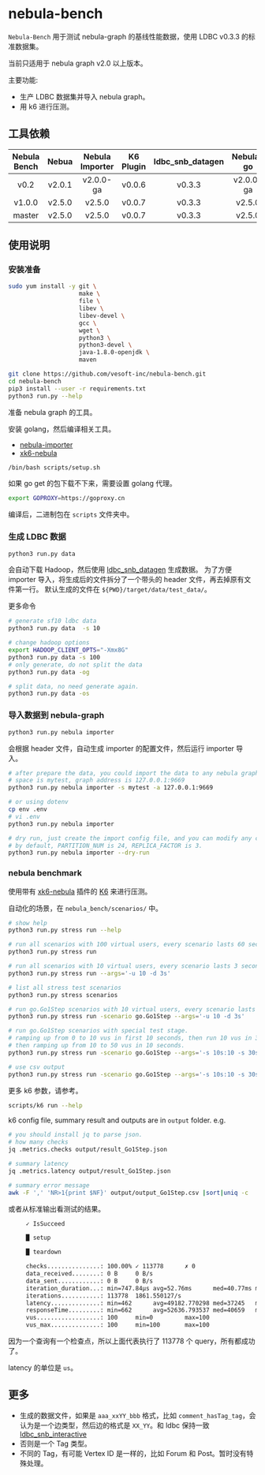 # nebula-bench

`Nebula-Bench` 用于测试 nebula-graph 的基线性能数据，使用 LDBC v0.3.3 的标准数据集。

当前只适用于 nebula graph v2.0 以上版本。

主要功能:

* 生产 LDBC 数据集并导入 nebula graph。
* 用 k6 进行压测。

## 工具依赖

|   Nebula Bench    |     Nebua     | Nebula Importer |   K6 Plugin  |   ldbc_snb_datagen  |   Nebula-go    |
|:-----------------:|:-------------:|:---------------:|:------------:|:-------------------:|:--------------:|
|       v0.2        |    v2.0.1     |     v2.0.0-ga   |    v0.0.6    |       v0.3.3        |     v2.0.0-ga  |
|       v1.0.0      |    v2.5.0     |     v2.5.0      |    v0.0.7    |       v0.3.3        |     v2.5.0     |
|       master      |    v2.5.0     |     v2.5.0      |    v0.0.7    |       v0.3.3        |     v2.5.0     |

## 使用说明

### 安装准备

```bash
sudo yum install -y git \
                    make \
                    file \
                    libev \
                    libev-devel \
                    gcc \
                    wget \
                    python3 \
                    python3-devel \
                    java-1.8.0-openjdk \
                    maven 


```

```bash
git clone https://github.com/vesoft-inc/nebula-bench.git 
cd nebula-bench
pip3 install --user -r requirements.txt
python3 run.py --help
```

准备 nebula graph 的工具。

安装 golang，然后编译相关工具。

* [nebula-importer](https://github.com/vesoft-inc/nebula-importer)
* [xk6-nebula](https://github.com/HarrisChu/xk6-nebula)

```bash
/bin/bash scripts/setup.sh
```

如果 go get 的包下载不下来，需要设置 golang 代理。

```bash
export GOPROXY=https://goproxy.cn
```

编译后，二进制包在 `scripts` 文件夹中。

### 生成 LDBC 数据

```bash
python3 run.py data 
```

会自动下载 Hadoop，然后使用 [ldbc_snb_datagen](https://github.com/ldbc/ldbc_snb_datagen_spark) 生成数据。
为了方便 importer 导入，将生成后的文件拆分了一个带头的 header 文件，再去掉原有文件第一行。
默认生成的文件在 `${PWD}/target/data/test_data/`。

更多命令

```bash
# generate sf10 ldbc data
python3 run.py data  -s 10

# change hadoop options
export HADOOP_CLIENT_OPTS="-Xmx8G"
python3 run.py data -s 100
# only generate, do not split the data
python3 run.py data -og

# split data, no need generate again.
python3 run.py data -os
```

### 导入数据到 nebula-graph

```bash
python3 run.py nebula importer
```

会根据 header 文件，自动生成 importer 的配置文件，然后运行 importer 导入。

```bash
# after prepare the data, you could import the data to any nebula graph as you want.
# space is mytest, graph address is 127.0.0.1:9669
python3 run.py nebula importer -s mytest -a 127.0.0.1:9669

# or using dotenv
cp env .env
# vi .env
python3 run.py nebula importer

# dry run, just create the import config file, and you can modify any configuration。
# by default, PARTITION_NUM is 24, REPLICA_FACTOR is 3.
python3 run.py nebula importer --dry-run
```

### nebula benchmark

使用带有 [xk6-nebula](https://github.com/HarrisChu/xk6-nebula) 插件的 [K6](https://github.com/k6io/k6) 来进行压测。

自动化的场景，在 `nebula_bench/scenarios/` 中。

```bash
# show help
python3 run.py stress run --help

# run all scenarios with 100 virtual users, every scenario lasts 60 seconds.
python3 run.py stress run 

# run all scenarios with 10 virtual users, every scenario lasts 3 seconds.
python3 run.py stress run --args='-u 10 -d 3s'

# list all stress test scenarios
python3 run.py stress scenarios

# run go.Go1Step scenarios with 10 virtual users, every scenario lasts 3 seconds.
python3 run.py stress run -scenario go.Go1Step --args='-u 10 -d 3s'

# run go.Go1Step scenarios with special test stage.
# ramping up from 0 to 10 vus in first 10 seconds, then run 10 vus in 30 seconds, 
# then ramping up from 10 to 50 vus in 10 seconds.
python3 run.py stress run -scenario go.Go1Step --args='-s 10s:10 -s 30s:10 -s 10s:50'

# use csv output
python3 run.py stress run -scenario go.Go1Step --args='-s 10s:10 -s 30s:10 -s 10s:50 -o csv=test.csv'
```

更多 k6 参数，请参考。

```bash
scripts/k6 run --help
```

k6 config file, summary result and outputs are in `output` folder. e.g.

```bash
# you should install jq to parse json.
# how many checks
jq .metrics.checks output/result_Go1Step.json

# summary latency
jq .metrics.latency output/result_Go1Step.json

# summary error message 
awk -F ',' 'NR>1{print $NF}' output/output_Go1Step.csv |sort|uniq -c
```

或者从标准输出看测试的结果。

```bash
     ✓ IsSucceed

     █ setup

     █ teardown

     checks...............: 100.00% ✓ 113778      ✗ 0
     data_received........: 0 B     0 B/s
     data_sent............: 0 B     0 B/s
     iteration_duration...: min=747.84µs avg=52.76ms      med=40.77ms max=1.17s   p(90)=98.68ms p(95)=147.15ms  p(99)=263.03ms
     iterations...........: 113778  1861.550127/s
     latency..............: min=462      avg=49182.770298 med=37245   max=1160358 p(90)=93377   p(95)=142304.15 p(99)=258465.89
     responseTime.........: min=662      avg=52636.793537 med=40659   max=1177651 p(90)=98556.5 p(95)=147036.15 p(99)=262869.63
     vus..................: 100     min=0         max=100
     vus_max..............: 100     min=100       max=100
```

因为一个查询有一个检查点，所以上面代表执行了 113778 个 query，所有都成功了。

latency 的单位是 `us`。

## 更多

* 生成的数据文件，如果是 `aaa_xxYY_bbb` 格式，比如 `comment_hasTag_tag`，会认为是一个边类型，然后边的格式是 `XX_YY`。和 ldbc 保持一致 [ldbc_snb_interactive](https://github.com/ldbc/ldbc_snb_interactive/blob/main/cypher/queries/interactive-complex-1.cypher)
* 否则是一个 Tag 类型。
* 不同的 Tag，有可能 Vertex ID 是一样的，比如 Forum 和 Post。暂时没有特殊处理。
